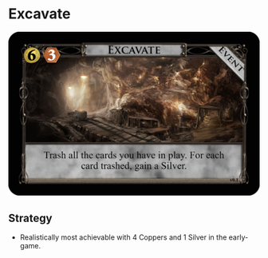 # Excavate

![v0.1](/Images/Excavate_v0.1.png)

## Strategy

- Realistically most achievable with 4 Coppers and 1 Silver in the early-game.